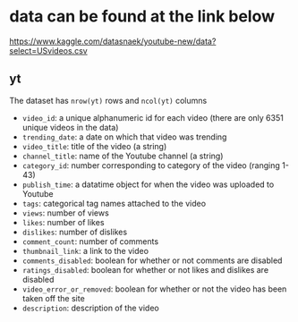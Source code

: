 # data can be found at the link below

https://www.kaggle.com/datasnaek/youtube-new/data?select=USvideos.csv

## yt

The dataset has `nrow(yt)` rows and `ncol(yt)` columns


- `video_id`: a unique alphanumeric id for each video (there are only 6351 unique videos in the data)
- `trending_date`: a date on which that video was trending
- `video_title`: title of the video (a string)
- `channel_title`: name of the Youtube channel (a string)
- `category_id`: number corresponding to category of the video (ranging 1-43)
- `publish_time`: a datatime object for when the video was uploaded to Youtube
- `tags`: categorical tag names attached to the video
- `views`: number of views
- `likes`: number of likes
- `dislikes`: number of dislikes
- `comment_count`: number of comments
- `thumbnail_link`: a link to the video
- `comments_disabled`: boolean for whether or not comments are disabled
- `ratings_disabled`: boolean for whether or not likes and dislikes are disabled
- `video_error_or_removed`: boolean for whether or not the video has been taken off the site
- `description`: description of the video
